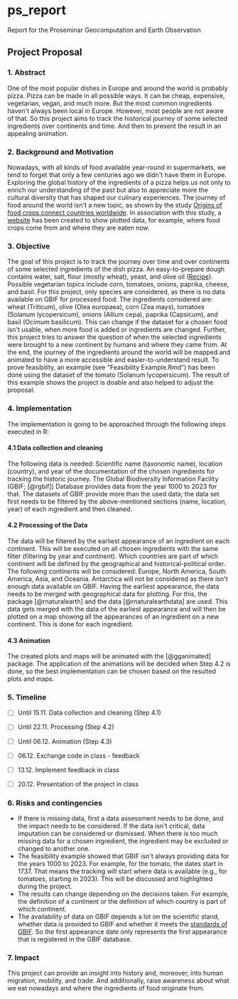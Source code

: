 # ps_report
Report for the Proseminar Geocomputation and Earth Observation

## Project Proposal
### 1. Abstract
One of the most popular dishes in Europe and around the world is probably pizza. Pizza can be made in all possible ways. It can be cheap, expensive, vegetarian, vegan, and much more. But the most common ingredients haven't always been local in Europe. However, most people are not aware of that. So this project aims to track the historical journey of some selected ingredients over continents and time. And then to present the result in an appealing animation.


### 2. Background and Motivation
Nowadays, with all kinds of food available year-round in supermarkets, we tend to forget that only a few centuries ago we didn't have them in Europe. Exploring the global history of the ingredients of a pizza helps us not only to enrich our understanding of the past but also to appreciate more the cultural diversity that has shaped our culinary experiences. The journey of food around the world isn't a new topic, as shown by the study [Origins of food crops connect countries worldwide](https://dx.doi.org/10.1098/rspb.2016.0792). In association with this study, a [website](https://blog.ciat.cgiar.org/origin-of-crops/) has been created to show plotted data, for example,
where food crops come from and where they are eaten now.



### 3. Objective
The goal of this project is to track the journey over time and over continents of some selected ingredients of the dish pizza. An easy-to-prepare dough contains water, salt, flour (mostly wheat), yeast, and olive oil ([Recipe](https://www.bettybossi.ch/de/Rezept/ShowRezept/BB_ITKU120801_0243A-40-de)). Possible vegetarian topics include corn, tomatoes, onions, paprika, cheese, and basil. For this project, only species are considered, as there is no data available on GBIF for processed food. The ingredients considered are: wheat (Triticum), olive (Olea europaea), corn (Zea mays), tomatoes (Solanum lycopersicum), onions (Allium cepa), paprika (Capsicum), and basil (Ocimum basilicum). This can change if the dataset for a chosen food isn't usable, when more food is added or ingredients are changed.
Further, this project tries to answer the question of when the selected ingredients were brought to a new continent by humans and where they came from. At the end, the journey of the ingredients around the world will be mapped and animated to have a more accessible and easier-to-understand result.
To prove feasibility, an example (see "Feasibility Example.Rmd") has been done using the dataset of the tomato (Solanum lycopersicum). The result of this example shows the project is doable and also helped to adjust the proposal.


### 4. Implementation
The implementation is going to be approached through the following steps executed in R:

 
#### 4.1 Data collection and cleaning
The following data is needed: Scientific name (taxonomic name), location (country), and year of the documentation of the chosen ingredients for tracking the historic journey. The Global Biodiversity Information Facility (GBIF; [@rgbif]) Database provides data from the year 1000 to 2023 for that. The datasets of GBIF provide more than the used data; the data set first needs to be filtered by the above-mentioned sections (name, location, year) of each ingredient and then cleaned.

 
#### 4.2 Processing of the Data
The data will be filtered by the earliest appearance of an ingredient on each continent. This will be executed on all chosen ingredients with the same filter (filtering by year and continent). Which countries are part of which continent will be defined by the geographical and historical-political order. The following continents will be considered: Europe, North America, South America, Asia, and Oceania. Antarctica will not be considered as there isn't enough data available on GBIF. Having the earliest appearance, the data needs to be merged with geographical data for plotting. For this, the package [@rnaturalearth] and the data [@rnaturalearthdata] are used. This data gets merged with the data of the earliest appearance and will then be plotted on a map showing all the appearances of an ingredient on a new continent. This is done for each ingredient.


 
#### 4.3 Animation
The created plots and maps will be animated with the [@gganimated] package. The application of the animations will be decided when Step 4.2 is done, so the best implementation can be chosen based on the resulted plots and maps.


### 5. Timeline
- [ ] Until 15.11. Data collection and cleaning (Step 4.1)
- [ ] Until 22.11. Processing (Step 4.2) 
- [ ] Until 06.12. Animation (Step 4.3)
- [ ] 06.12. Exchange code in class - feedback
- [ ] 13.12. Implement feedback in class
- [ ] 20.12. Presentation of the project in class


### 6. Risks and contingencies
* If there is missing data, first a data assessment needs to be done, and the impact needs to be considered. If the data isn't critical, data imputation can be considered or dismissed. When there is too much missing data for a chosen ingredient, the ingredient may be excluded or changed to another one. 
* The feasibility example showed that GBIF isn't always providing data for the years 1000 to 2023. For example, for the tomato, the dates start in 1737. That means the tracking will start where data is available (e.g., for tomatoes, starting in 2023). This will be discussed and highlighted during the project.
* The results can change depending on the decisions taken. For example, the definition of a continent or the definition of which country is part of which continent.
* The availability of data on GBIF depends a lot on the scientific stand, whether data is provided to GBIF and whether it meets the [standards of GBIF](https://www.gbif.org/what-is-gbif#:~:text=This%20knowledge%20derives%20from%20many,in%20recent%20days%20and%20weeks). So the first appearance date only represents the first appearance that is registered in the GBIF database.



### 7. Impact
This project can provide an insight into history and, moreover, into human migration, mobility, and trade. And additionally, raise awareness about what we eat nowadays and where the ingredients of food originate from.



